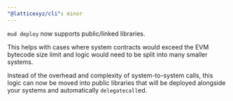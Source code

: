 ```yaml
---
"@latticexyz/cli": minor
---
```


`mud deploy` now supports public/linked libraries.

This helps with cases where system contracts would exceed the EVM bytecode size limit and logic would need to be split into many smaller systems.

Instead of the overhead and complexity of system-to-system calls, this logic can now be moved into public libraries that will be deployed alongside your systems and automatically `delegatecall`ed.
